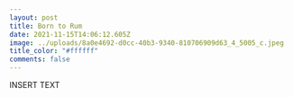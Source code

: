 ```yaml
---
layout: post
title: Born to Rum
date: 2021-11-15T14:06:12.605Z
image: ../uploads/8a0e4692-d0cc-40b3-9340-810706909d63_4_5005_c.jpeg
title_color: "#ffffff"
comments: false
---
```

INSERT TEXT